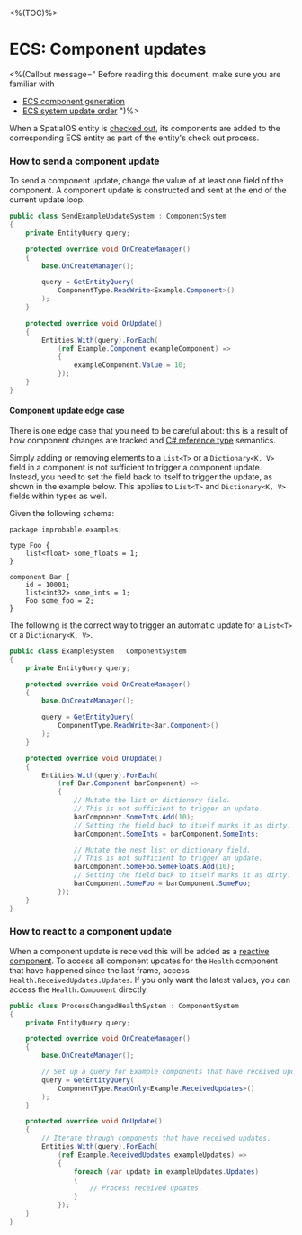 <%(TOC)%>

# ECS: Component updates

<%(Callout message="
Before reading this document, make sure you are familiar with

  * [ECS component generation]({{urlRoot}}/reference/concepts/code-generation)
  * [ECS system update order]({{urlRoot}}/reference/workflows/ecs/system-update-order)
")%>

When a SpatialOS entity is [checked out]({{urlRoot}}/reference/glossary#checking-out), its components are added to the corresponding ECS entity as part of the entity's check out process.

### How to send a component update

To send a component update, change the value of at least one field of the component. A component update is constructed and sent at the end of the current update loop.

```csharp
public class SendExampleUpdateSystem : ComponentSystem
{
    private EntityQuery query;

    protected override void OnCreateManager()
    {
        base.OnCreateManager();

        query = GetEntityQuery(
            ComponentType.ReadWrite<Example.Component>()
        );
    }

    protected override void OnUpdate()
    {
        Entities.With(query).ForEach(
            (ref Example.Component exampleComponent) =>
            {
                exampleComponent.Value = 10;
            });
    }
}
```

#### Component update edge case

There is one edge case that you need to be careful about: this is a result of how component changes are tracked and [C# reference type](https://docs.microsoft.com/en-us/dotnet/csharp/language-reference/keywords/reference-types) semantics.

Simply adding or removing elements to a `List<T>` or a `Dictionary<K, V>` field in a component is not sufficient to trigger a component update. Instead, you need to set the field back to itself to trigger the update, as shown in the example below. This applies to `List<T>` and `Dictionary<K, V>` fields within types as well.

Given the following schema:

```schemalang
package improbable.examples;

type Foo {
    list<float> some_floats = 1;
}

component Bar {
    id = 10001;
    list<int32> some_ints = 1;
    Foo some_foo = 2;
}
```

The following is the correct way to trigger an automatic update for a `List<T>` or a `Dictionary<K, V>`.

```csharp
public class ExampleSystem : ComponentSystem
{
    private EntityQuery query;

    protected override void OnCreateManager()
    {
        base.OnCreateManager();

        query = GetEntityQuery(
            ComponentType.ReadWrite<Bar.Component>()
        );
    }

    protected override void OnUpdate()
    {
        Entities.With(query).ForEach(
            (ref Bar.Component barComponent) =>
            {
                // Mutate the list or dictionary field.
                // This is not sufficient to trigger an update.
                barComponent.SomeInts.Add(10);
                // Setting the field back to itself marks it as dirty.
                barComponent.SomeInts = barComponent.SomeInts;

                // Mutate the nest list or dictionary field.
                // This is not sufficient to trigger an update.
                barComponent.SomeFoo.SomeFloats.Add(10);
                // Setting the field back to itself marks it as dirty.
                barComponent.SomeFoo = barComponent.SomeFoo;
            });
    }
}
```

### How to react to a component update

When a component update is received this will be added as a [reactive component]({{urlRoot}}/reference/workflows/ecs/interaction/reactive-components/overview).
To access all component updates for the `Health` component that have happened since the last frame, access `Health.ReceivedUpdates.Updates`.
If you only want the latest values, you can access the `Health.Component` directly.

```csharp
public class ProcessChangedHealthSystem : ComponentSystem
{
    private EntityQuery query;

    protected override void OnCreateManager()
    {
        base.OnCreateManager();

        // Set up a query for Example components that have received updates.
        query = GetEntityQuery(
            ComponentType.ReadOnly<Example.ReceivedUpdates>()
        );
    }

    protected override void OnUpdate()
    {
        // Iterate through components that have received updates.
        Entities.With(query).ForEach(
            (ref Example.ReceivedUpdates exampleUpdates) =>
            {
                foreach (var update in exampleUpdates.Updates)
                {
                    // Process received updates.
                }
            });
    }
}
```
